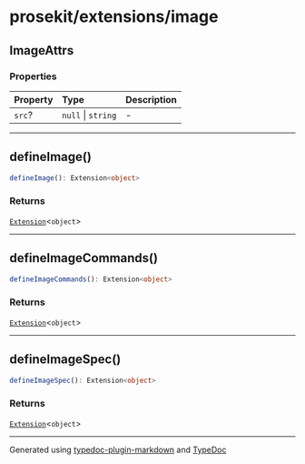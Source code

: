 # prosekit/extensions/image

## ImageAttrs

### Properties

| Property | Type | Description |
| :------ | :------ | :------ |
| `src`? | `null` \| `string` | - |

***

## defineImage()

```ts
defineImage(): Extension<object>
```

### Returns

[`Extension`](../core.md#extensiont)\<`object`\>

***

## defineImageCommands()

```ts
defineImageCommands(): Extension<object>
```

### Returns

[`Extension`](../core.md#extensiont)\<`object`\>

***

## defineImageSpec()

```ts
defineImageSpec(): Extension<object>
```

### Returns

[`Extension`](../core.md#extensiont)\<`object`\>

***

Generated using [typedoc-plugin-markdown](https://www.npmjs.com/package/typedoc-plugin-markdown) and [TypeDoc](https://typedoc.org/)

